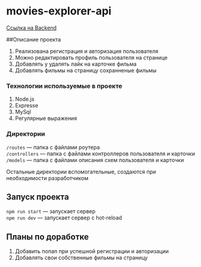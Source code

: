 # movies-explorer-api 
[Ссылка на Backend](https://api.my-movies.nomoredomains.monster "Перейти по ссылке")

##Описание проекта 
1. Реализована регистрация и авторизация пользователя
2. Можно редактировать профиль пользователя на странице 
3. Добавлять у удалять лайк на карточке фильма
4. Добавлять фильмы на страницу сохранненые фильмы 

### Технологии используемые в проекте
1. Node.js
2. Expresse 
3. MySql
4. Регулярные выражения 

### Директории

`/routes` — папка с файлами роутера  
`/controllers` — папка с файлами контроллеров пользователя и карточки   
`/models` — папка с файлами описания схем пользователя и карточки  
  
Остальные директории вспомогательные, создаются при необходимости разработчиком

## Запуск проекта

`npm run start` — запускает сервер   
`npm run dev` — запускает сервер с hot-reload


## Планы по доработке 
1. Добавить попап при успешной регистрации и авторизации 
2. Добавлять свои собственные фильмы на страницу 

